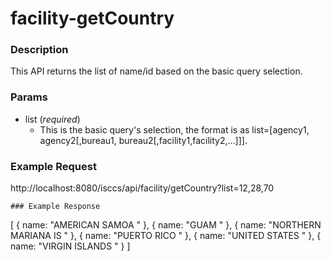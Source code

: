 # facility-getCountry
### Description  
This API returns the list of name/id based on the basic query selection.
       
### Params
* list (*required*)
    * This is the basic query's selection, the format is as list=[agency1, agency2[,bureau1, bureau2[,facility1,facility2,...]]].

### Example Request  
http://localhost:8080/isccs/api/facility/getCountry?list=12,28,70
```
### Example Response  
```
[
    {
        name: "AMERICAN SAMOA "
    },
    {
        name: "GUAM "
    },
    {
        name: "NORTHERN MARIANA IS "
    },
    {
        name: "PUERTO RICO "
    },
    {
        name: "UNITED STATES "
    },
    {
        name: "VIRGIN ISLANDS "
    }
]